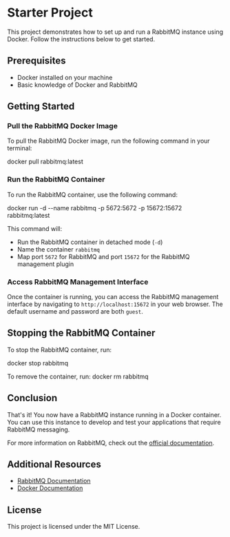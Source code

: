 # Starter Project

This project demonstrates how to set up and run a RabbitMQ instance using Docker. Follow the instructions below to get started.

## Prerequisites

- Docker installed on your machine
- Basic knowledge of Docker and RabbitMQ

## Getting Started

### Pull the RabbitMQ Docker Image

To pull the RabbitMQ Docker image, run the following command in your terminal:

docker pull rabbitmq:latest

### Run the RabbitMQ Container

To run the RabbitMQ container, use the following command:

docker run -d --name rabbitmq -p 5672:5672 -p 15672:15672 rabbitmq:latest

This command will:
- Run the RabbitMQ container in detached mode (`-d`)
- Name the container `rabbitmq`
- Map port `5672` for RabbitMQ and port `15672` for the RabbitMQ management plugin

### Access RabbitMQ Management Interface

Once the container is running, you can access the RabbitMQ management interface by navigating to `http://localhost:15672` in your web browser. The default username and password are both `guest`.

## Stopping the RabbitMQ Container

To stop the RabbitMQ container, run: 

docker stop rabbitmq

To remove the container, run:
docker rm rabbitmq

## Conclusion

That's it! You now have a RabbitMQ instance running in a Docker container. You can use this instance to develop and test your applications that require RabbitMQ messaging.

For more information on RabbitMQ, check out the [official documentation](https://www.rabbitmq.com/documentation.html).

## Additional Resources

- [RabbitMQ Documentation](https://www.rabbitmq.com/documentation.html)
- [Docker Documentation](https://docs.docker.com/)

## License

This project is licensed under the MIT License.
